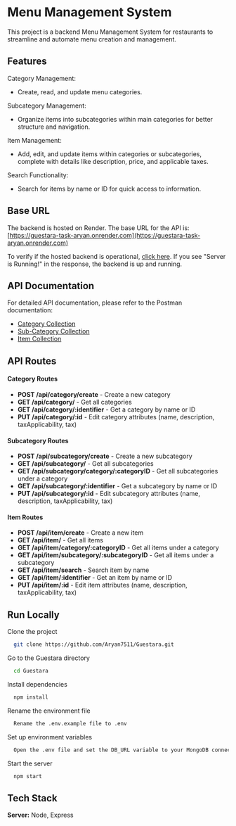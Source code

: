 # Menu Management System

This project is a backend Menu Management System for restaurants to streamline and automate menu creation and management.

## Features

Category Management:
- Create, read, and update menu categories.

Subcategory Management:
- Organize items into subcategories within main categories for better structure and navigation.

Item Management:
- Add, edit, and update items within categories or subcategories, complete with details like description, price, and applicable taxes.

Search Functionality:
- Search for items by name or ID for quick access to information.
## Base URL

The backend is hosted on Render. The base URL for the API is:
[https://guestara-task-aryan.onrender.com](https://guestara-task-aryan.onrender.com)

To verify if the hosted backend is operational, [click here](https://guestara-task-aryan.onrender.com/test). If you see "Server is Running!" in the response, the backend is up and running.


## API Documentation

For detailed API documentation, please refer to the Postman documentation:

- [Category Collection](https://documenter.getpostman.com/view/29482476/2sA3JT3yWt)
- [Sub-Category Collection](https://documenter.getpostman.com/view/29482476/2sA3JT3ybH)
- [Item Collection](https://documenter.getpostman.com/view/29482476/2sA3JT3ybF)
## API Routes

#### Category Routes

- **POST /api/category/create** - Create a new category
- **GET /api/category/** - Get all categories
- **GET /api/category/:identifier** - Get a category by name or ID
- **PUT /api/category/:id** - Edit category attributes (name, description, taxApplicability, tax)

#### Subcategory Routes

- **POST /api/subcategory/create** - Create a new subcategory
- **GET /api/subcategory/** - Get all subcategories
- **GET /api/subcategory/category/:categoryID** - Get all subcategories under a category
- **GET /api/subcategory/:identifier** - Get a subcategory by name or ID
- **PUT /api/subcategory/:id** - Edit subcategory attributes (name, description, taxApplicability, tax)

#### Item Routes

- **POST /api/item/create** - Create a new item
- **GET /api/item/** - Get all items
- **GET /api/item/category/:categoryID** - Get all items under a category
- **GET /api/item/subcategory/:subcategoryID** - Get all items under a subcategory
- **GET /api/item/search** - Search item by name
- **GET /api/item/:identifier** - Get an item by name or ID
- **PUT /api/item/:id** - Edit item attributes (name, description, taxApplicability, tax)


## Run Locally

Clone the project

```bash
  git clone https://github.com/Aryan7511/Guestara.git
```

Go to the Guestara directory

```bash
  cd Guestara
```
Install dependencies

```bash
  npm install
```

Rename the environment file

```bash
  Rename the .env.example file to .env
```
Set up environment variables
```bash
  Open the .env file and set the DB_URL variable to your MongoDB connection URL.
```

Start the server

```bash
  npm start
```

## Tech Stack

**Server:** Node, Express

